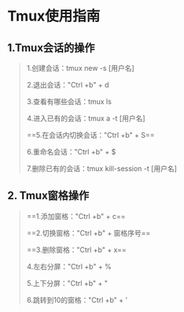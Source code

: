 # Tmux使用指南

## 1.Tmux会话的操作

> 1.创建会话：tmux new -s [用户名]
>
> 2.退出会话："Ctrl +b"   +	d
>
> 3.查看有哪些会话：tmux ls
>
> 4.进入已有的会话：tmux  a -t  [用户名]
>
> ==5.在会话内切换会话："Ctrl +b"   +	S==
>
> 6.重命名会话："Ctrl +b"   +	$
>
> 7.删除已有的会话：tmux kill-session -t [用户名]

## 2. Tmux窗格操作

> ==1.添加窗格："Ctrl +b"   +	c==
>
> ==2.切换窗格："Ctrl +b"   +	窗格序号==
>
> ==3.删除窗格："Ctrl +b"   +	x==
>
> 4.左右分屏："Ctrl +b"   +	%
>
> 5.上下分屏："Ctrl +b"   +	"
>
> 6.跳转到10的窗格："Ctrl +b"   +	’